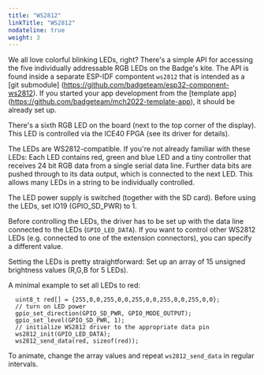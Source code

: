 ```yaml
---
title: "WS2812"
linkTitle: "WS2812"
nodateline: true
weight: 3
---
```


We all love colorful blinking LEDs, right? There's a simple API for
accessing the five individually addressable RGB LEDs on the Badge's
kite. The API is found inside a separate ESP-IDF compontent
`ws2812` that is intended as a [git submodule]
(https://github.com/badgeteam/esp32-component-ws2812). If you started
your app development from the [template app]
(https://github.com/badgeteam/mch2022-template-app), it should be
already set up.

There's a sixth RGB LED on the board (next to the top corner of 
the display). This LED is controlled via the ICE40 FPGA (see its
driver for details).

The LEDs are WS2812-compatible. If you're not already familiar with
these LEDs: Each LED contains red, green and blue LED and a tiny
controller that receives 24 bit RGB data from a single serial data
line. Further data bits are pushed through to its data output, which
is connected to the next LED. This allows many LEDs in a string to 
be individually controlled.

The LED power supply is switched (together with the SD card).
Before using the LEDs, set IO19 (GPIO_SD_PWR) to 1.

Before controlling the LEDs, the driver has to be set up with
the data line connected to the LEDs (`GPIO_LED_DATA`). If you
want to control other WS2812 LEDs (e.g. connected to one of the 
extension connectors), you can specify a different value.

Setting the LEDs is pretty straightforward: Set up an array of
15 unsigned brightness values (R,G,B for 5 LEDs).

A minimal example to set all LEDs to red:

```
  uint8_t red[] = {255,0,0,255,0,0,255,0,0,255,0,0,255,0,0};
  // turn on LED power
  gpio_set_direction(GPIO_SD_PWR, GPIO_MODE_OUTPUT);
  gpio_set_level(GPIO_SD_PWR, 1);
  // initialize WS2812 driver to the appropriate data pin
  ws2812_init(GPIO_LED_DATA);
  ws2812_send_data(red, sizeof(red));
```

To animate, change the array values and repeat `ws2812_send_data`
in regular intervals.

